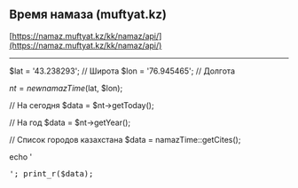 ## Время намаза (muftyat.kz)

[https://namaz.muftyat.kz/kk/namaz/api/](https://namaz.muftyat.kz/kk/namaz/api/)

-----------------------------------------

$lat = '43.238293'; // Широта
$lon = '76.945465'; // Долгота

$nt = new namazTime($lat, $lon);

// На сегодня
$data = $nt->getToday();

// На год
$data = $nt->getYear();

// Список городов казахстана
$data = namazTime::getCites();

echo '<pre>';
print_r($data);
